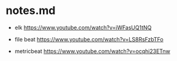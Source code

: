 # notes.md

- elk
https://www.youtube.com/watch?v=iWFasUQ1tNQ

- file beat
https://www.youtube.com/watch?v=LS8RsFzbTFo


- metricbeat
https://www.youtube.com/watch?v=ocqhi23ETnw

